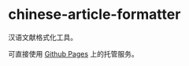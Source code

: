 # chinese-article-formatter

汉语文献格式化工具。

可直接使用 [Github Pages](https://memset0.github.io/senior-school-technology-lesson/chinese-article-formatter/app.html) 上的托管服务。
